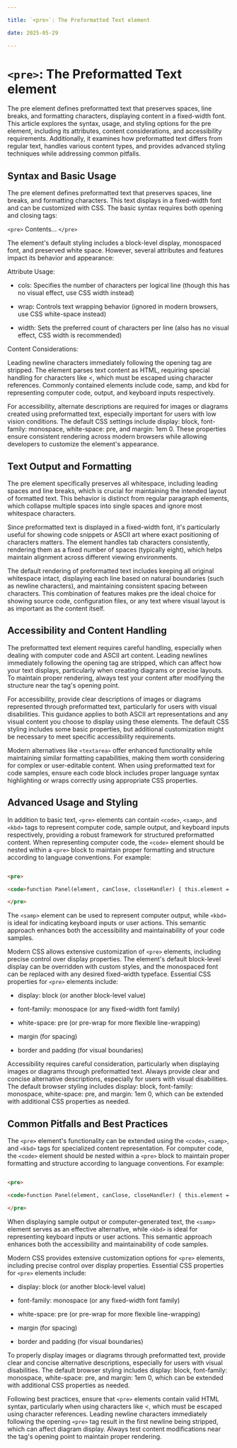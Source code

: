 ```yaml
---

title: `<pre>`: The Preformatted Text element

date: 2025-05-29

---
```



# `<pre>`: The Preformatted Text element

The pre element defines preformatted text that preserves spaces, line breaks, and formatting characters, displaying content in a fixed-width font. This article explores the syntax, usage, and styling options for the pre element, including its attributes, content considerations, and accessibility requirements. Additionally, it examines how preformatted text differs from regular text, handles various content types, and provides advanced styling techniques while addressing common pitfalls.


## Syntax and Basic Usage

The pre element defines preformatted text that preserves spaces, line breaks, and formatting characters. This text displays in a fixed-width font and can be customized with CSS. The basic syntax requires both opening and closing tags:

`<pre>` Contents... `</pre>`

The element's default styling includes a block-level display, monospaced font, and preserved white space. However, several attributes and features impact its behavior and appearance:

Attribute Usage:

- cols: Specifies the number of characters per logical line (though this has no visual effect, use CSS width instead)

- wrap: Controls text wrapping behavior (ignored in modern browsers, use CSS white-space instead)

- width: Sets the preferred count of characters per line (also has no visual effect, CSS width is recommended)

Content Considerations:

Leading newline characters immediately following the opening tag are stripped. The element parses text content as HTML, requiring special handling for characters like <, which must be escaped using character references. Commonly contained elements include code, samp, and kbd for representing computer code, output, and keyboard inputs respectively.

For accessibility, alternate descriptions are required for images or diagrams created using preformatted text, especially important for users with low vision conditions. The default CSS settings include display: block, font-family: monospace, white-space: pre, and margin: 1em 0. These properties ensure consistent rendering across modern browsers while allowing developers to customize the element's appearance.


## Text Output and Formatting

The pre element specifically preserves all whitespace, including leading spaces and line breaks, which is crucial for maintaining the intended layout of formatted text. This behavior is distinct from regular paragraph elements, which collapse multiple spaces into single spaces and ignore most whitespace characters.

Since preformatted text is displayed in a fixed-width font, it's particularly useful for showing code snippets or ASCII art where exact positioning of characters matters. The element handles tab characters consistently, rendering them as a fixed number of spaces (typically eight), which helps maintain alignment across different viewing environments.

The default rendering of preformatted text includes keeping all original whitespace intact, displaying each line based on natural boundaries (such as newline characters), and maintaining consistent spacing between characters. This combination of features makes pre the ideal choice for showing source code, configuration files, or any text where visual layout is as important as the content itself.


## Accessibility and Content Handling

The preformatted text element requires careful handling, especially when dealing with computer code and ASCII art content. Leading newlines immediately following the opening tag are stripped, which can affect how your text displays, particularly when creating diagrams or precise layouts. To maintain proper rendering, always test your content after modifying the structure near the tag's opening point.

For accessibility, provide clear descriptions of images or diagrams represented through preformatted text, particularly for users with visual disabilities. This guidance applies to both ASCII art representations and any visual content you choose to display using these elements. The default CSS styling includes some basic properties, but additional customization might be necessary to meet specific accessibility requirements.

Modern alternatives like `<textarea>` offer enhanced functionality while maintaining similar formatting capabilities, making them worth considering for complex or user-editable content. When using preformatted text for code samples, ensure each code block includes proper language syntax highlighting or wraps correctly using appropriate CSS properties.


## Advanced Usage and Styling

In addition to basic text, `<pre>` elements can contain `<code>`, `<samp>`, and `<kbd>` tags to represent computer code, sample output, and keyboard inputs respectively, providing a robust framework for structured preformatted content. When representing computer code, the `<code>` element should be nested within a `<pre>` block to maintain proper formatting and structure according to language conventions. For example:

```html

<pre>

<code>function Panel(element, canClose, closeHandler) { this.element = element; this.canClose = canClose; this.closeHandler = function () { if (closeHandler) closeHandler() }; }</code>

</pre>

```

The `<samp>` element can be used to represent computer output, while `<kbd>` is ideal for indicating keyboard inputs or user actions. This semantic approach enhances both the accessibility and maintainability of your code samples.

Modern CSS allows extensive customization of `<pre>` elements, including precise control over display properties. The element's default block-level display can be overridden with custom styles, and the monospaced font can be replaced with any desired fixed-width typeface. Essential CSS properties for `<pre>` elements include:

- display: block (or another block-level value)

- font-family: monospace (or any fixed-width font family)

- white-space: pre (or pre-wrap for more flexible line-wrapping)

- margin (for spacing)

- border and padding (for visual boundaries)

Accessibility requires careful consideration, particularly when displaying images or diagrams through preformatted text. Always provide clear and concise alternative descriptions, especially for users with visual disabilities. The default browser styling includes display: block, font-family: monospace, white-space: pre, and margin: 1em 0, which can be extended with additional CSS properties as needed.


## Common Pitfalls and Best Practices

The `<pre>` element's functionality can be extended using the `<code>`, `<samp>`, and `<kbd>` tags for specialized content representation. For computer code, the `<code>` element should be nested within a `<pre>` block to maintain proper formatting and structure according to language conventions. For example:

```html

<pre>

<code>function Panel(element, canClose, closeHandler) { this.element = element; this.canClose = canClose; this.closeHandler = function () { if (closeHandler) closeHandler() }; }</code>

</pre>

```

When displaying sample output or computer-generated text, the `<samp>` element serves as an effective alternative, while `<kbd>` is ideal for representing keyboard inputs or user actions. This semantic approach enhances both the accessibility and maintainability of code samples.

Modern CSS provides extensive customization options for `<pre>` elements, including precise control over display properties. Essential CSS properties for `<pre>` elements include:

- display: block (or another block-level value)

- font-family: monospace (or any fixed-width font family)

- white-space: pre (or pre-wrap for more flexible line-wrapping)

- margin (for spacing)

- border and padding (for visual boundaries)

To properly display images or diagrams through preformatted text, provide clear and concise alternative descriptions, especially for users with visual disabilities. The default browser styling includes display: block, font-family: monospace, white-space: pre, and margin: 1em 0, which can be extended with additional CSS properties as needed.

Following best practices, ensure that `<pre>` elements contain valid HTML syntax, particularly when using characters like <, which must be escaped using character references. Leading newline characters immediately following the opening `<pre>` tag result in the first newline being stripped, which can affect diagram display. Always test content modifications near the tag's opening point to maintain proper rendering.

